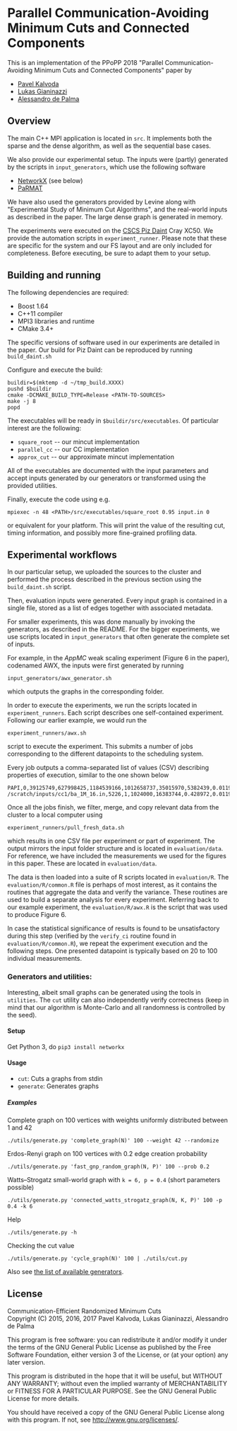 # Parallel Communication-Avoiding Minimum Cuts and Connected Components

This is an implementation of the PPoPP 2018 "Parallel Communication-Avoiding Minimum Cuts and Connected Components" paper by

- [Pavel Kalvoda](https://github.com/PJK)
- [Lukas Gianinazzi](https://github.com/glukas)
- [Alessandro de Palma](https://github.com/AleDepo93)

## Overview
The main C++ MPI application is located in `src`. It implements both the sparse and the dense algorithm, as well as the sequential base cases.

We also provide our experimental setup. The inputs were (partly) generated by the scripts in `input_generators`, which use the following software

 - [NetworkX](https://networkx.github.io/) (see below)
 - [PaRMAT](https://github.com/farkhor/PaRMAT)

We have also used the generators provided by Levine along with "Experimental Study of Minimum Cut Algorithms", and the real-world inputs as described in the paper. The large dense graph is generated in memory.
 
The experiments were executed on the [CSCS Piz Daint](https://www.cscs.ch/computers/piz-daint/) Cray XC50. We provide the automation scripts in `experiment_runner`. Please note that these are specific for the system and our FS layout and are only included for completeness. Before executing, be sure to adapt them to your setup.
 
## Building and running
The following dependencies are required:

 - Boost 1.64
 - C++11 compiler
 - MPI3 libraries and runtime
 - CMake 3.4+

The specific versions of software used in our experiments are detailed in the paper. Our build for Piz Daint can be reproduced by running `build_daint.sh`

Configure and execute the build:
```
buildir=$(mktemp -d ~/tmp_build.XXXX)
pushd $buildir
cmake -DCMAKE_BUILD_TYPE=Release <PATH-TO-SOURCES>
make -j 8
popd
```

The executables will be ready in `$buildir/src/executables`. Of particular interest are the following:

- `square_root` -- our mincut implementation
- `parallel_cc` -- our CC implementation
- `approx_cut` -- our approximate mincut implementation

All of the executables are documented with the input parameters and accept inputs generated by our generators or transformed using the provided utilities.

Finally, execute the code using e.g.
```
mpiexec -n 48 <PATH>/src/executables/square_root 0.95 input.in 0
```
or equivalent for your platform. This will print the value of the resulting cut, timing information, and possibly more fine-grained profiling data.

## Experimental workflows


In our particular setup, we uploaded the sources to the cluster and performed the process described in the previous section using the `build_daint.sh` script.

Then, evaluation inputs were generated. Every input graph is contained in a single file, stored as a list of edges together with associated metadata.

For smaller experiments, this was done manually by invoking the generators, as described in the README. For the bigger experiments, we use scripts located in `input_generators` that often generate the complete set of inputs.

For example, in the *AppMC* weak scaling experiment (Figure 6 in the paper), codenamed AWX, the inputs were first generated by running
```
input_generators/awx_generator.sh
```

which outputs the graphs in the corresponding folder.

In order to execute the experiments, we run the scripts located in `experiment_runners`. Each script describes one self-contained experiment. Following our earlier example, we would run the 

```
experiment_runners/awx.sh
```


script to execute the experiment. This submits a number of jobs corresponding to the different datapoints to the scheduling system.

Every job outputs a comma-separated list of values (CSV) describing properties of execution, similar to the one shown below
```
PAPI,0,39125749,627998425,1184539166,1012658737,35015970,5382439,0.0119047
/scratch/inputs/cc1/ba_1M_16.in,5226,1,1024000,16383744,0.428972,0.011905,cc,1
```

Once all the jobs finish, we filter, merge, and copy relevant data from the cluster to a local computer using 

```
experiment_runners/pull_fresh_data.sh
```


which results in one CSV file per experiment or part of experiment. The output mirrors the input folder structure and is located in `evaluation/data`. For reference, we have included the measurements we used for the figures in this paper. These are located in `evaluation/data`.

The data is then loaded into a suite of R scripts located in `evaluation/R`. The `evaluation/R/common.R` file is perhaps of most interest, as it contains the routines that aggregate the data and verify the variance. These routines are used to build a separate analysis for every experiment. Referring back to our example experiment, the `evaluation/R/awx.R` is the script that was used to produce Figure 6.

In case the statistical significance of results is found to be unsatisfactory during this step (verified by the `verify_ci` routine found in `evaluation/R/common.R`), we repeat the experiment execution and the following steps. One presented datapoint is typically based on 20 to 100 individual measurements.


### Generators and utilities:

Interesting, albeit small graphs can be generated using the tools in `utilities`. The `cut` utility can also independently verify correctness (keep in mind that our algorithm is Monte-Carlo and all randomness is controlled by the seed).

#### Setup

Get Python 3, do `pip3 install networkx`

#### Usage

 - `cut`: Cuts a graphs from stdin
 - `generate`: Generates graphs

##### Examples

Complete graph on 100 vertices with weights uniformly distributed between 1 and 42
```
./utils/generate.py 'complete_graph(N)' 100 --weight 42 --randomize
```

Erdos-Renyi graph on 100 vertices with 0.2 edge creation probability
```
./utils/generate.py 'fast_gnp_random_graph(N, P)' 100 --prob 0.2
```

Watts–Strogatz small-world graph with `k = 6, p = 0.4` (short parameters possible)
```
./utils/generate.py 'connected_watts_strogatz_graph(N, K, P)' 100 -p 0.4 -k 6
```

Help
```
./utils/generate.py -h
```

Checking the cut value
```
./utils/generate.py 'cycle_graph(N)' 100 | ./utils/cut.py
```

Also see [the list of available generators](https://networkx.github.io/documentation/networkx-1.10/reference/generators.html]).

## License

Communication-Efficient Randomized Minimum Cuts    
Copyright (C) 2015, 2016, 2017  Pavel Kalvoda, Lukas Gianinazzi, Alessandro de Palma

This program is free software: you can redistribute it and/or modify
it under the terms of the GNU General Public License as published by
the Free Software Foundation, either version 3 of the License, or
(at your option) any later version.

This program is distributed in the hope that it will be useful,
but WITHOUT ANY WARRANTY; without even the implied warranty of
MERCHANTABILITY or FITNESS FOR A PARTICULAR PURPOSE.  See the
GNU General Public License for more details.

You should have received a copy of the GNU General Public License
along with this program.  If not, see <http://www.gnu.org/licenses/>.
